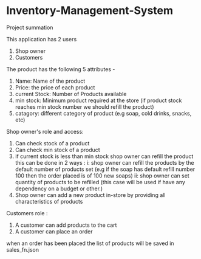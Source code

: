 # Inventory-Management-System
Project summation 

This application has 2 users 
1. Shop owner
2. Customers

The product has the following  5 attributes -
1. Name: Name of the product
2. Price: the price of each product
3. current Stock: Number of Products available 
4. min stock: Minimum product required at the store (if product stock reaches min stock number we should refill the product)
5. catagory: different category of product (e.g soap, cold drinks, snacks, etc)

Shop owner's role and access: 
1. Can check stock of a product 
2. Can check min stock of a product
3. if current stock is less than min stock shop owner can refill the product this can be done in 2 ways : 
   i: shop owner can refill the products by the default number of products set (e.g if the soap has default refill number 100 then the order placed is of 100 new soaps)
  ii: shop owner can set quantity of products to be refilled (this case will be used if have any dependency on a budget or other.)
4. Shop owner can add a new product in-store by providing all characteristics of products 

Customers role : 
1. A customer can add products to the cart
2. A customer can place an order 

when an order has been placed the list of products will be saved in sales_fn.json


